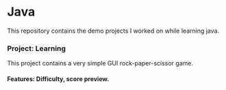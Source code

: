 # Java
This repository contains the demo projects I worked on while learning java.


### **Project: Learning**<br/>
This project contains a very simple GUI rock-paper-scissor game. <br/>
#### **Features**: Difficulty, score preview.<br/>

